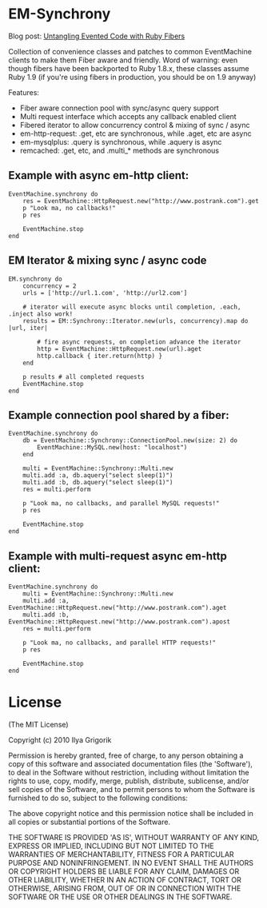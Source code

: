 # EM-Synchrony

Blog post: [Untangling Evented Code with Ruby Fibers](http://www.igvita.com/2010/03/22/untangling-evented-code-with-ruby-fibers)

Collection of convenience classes and patches to common EventMachine clients to
make them Fiber aware and friendly. Word of warning: even though fibers have been
backported to Ruby 1.8.x, these classes assume Ruby 1.9 (if you're using fibers
in production, you should be on 1.9 anyway)

Features:

 * Fiber aware connection pool with sync/async query support
 * Multi request interface which accepts any callback enabled client
 * Fibered iterator to allow concurrency control & mixing of sync / async
 * em-http-request: .get, etc are synchronous, while .aget, etc are async
 * em-mysqlplus: .query is synchronous, while .aquery is async
 * remcached: .get, etc, and .multi_* methods are synchronous

## Example with async em-http client:

    EventMachine.synchrony do
        res = EventMachine::HttpRequest.new("http://www.postrank.com").get
        p "Look ma, no callbacks!"
        p res

        EventMachine.stop
    end

## EM Iterator & mixing sync / async code

    EM.synchrony do
        concurrency = 2
        urls = ['http://url.1.com', 'http://url2.com']

        # iterator will execute async blocks until completion, .each, .inject also work!
        results = EM::Synchrony::Iterator.new(urls, concurrency).map do |url, iter|

            # fire async requests, on completion advance the iterator
            http = EventMachine::HttpRequest.new(url).aget
            http.callback { iter.return(http) }
        end

        p results # all completed requests
        EventMachine.stop
    end

## Example connection pool shared by a fiber:

    EventMachine.synchrony do
        db = EventMachine::Synchrony::ConnectionPool.new(size: 2) do
            EventMachine::MySQL.new(host: "localhost")
        end

        multi = EventMachine::Synchrony::Multi.new
        multi.add :a, db.aquery("select sleep(1)")
        multi.add :b, db.aquery("select sleep(1)")
        res = multi.perform

        p "Look ma, no callbacks, and parallel MySQL requests!"
        p res

        EventMachine.stop
    end

## Example with multi-request async em-http client:

    EventMachine.synchrony do
        multi = EventMachine::Synchrony::Multi.new
        multi.add :a, EventMachine::HttpRequest.new("http://www.postrank.com").aget
        multi.add :b, EventMachine::HttpRequest.new("http://www.postrank.com").apost
        res = multi.perform

        p "Look ma, no callbacks, and parallel HTTP requests!"
        p res

        EventMachine.stop
    end

# License

(The MIT License)

Copyright (c) 2010 Ilya Grigorik

Permission is hereby granted, free of charge, to any person obtaining
a copy of this software and associated documentation files (the
'Software'), to deal in the Software without restriction, including
without limitation the rights to use, copy, modify, merge, publish,
distribute, sublicense, and/or sell copies of the Software, and to
permit persons to whom the Software is furnished to do so, subject to
the following conditions:

The above copyright notice and this permission notice shall be
included in all copies or substantial portions of the Software.

THE SOFTWARE IS PROVIDED 'AS IS', WITHOUT WARRANTY OF ANY KIND,
EXPRESS OR IMPLIED, INCLUDING BUT NOT LIMITED TO THE WARRANTIES OF
MERCHANTABILITY, FITNESS FOR A PARTICULAR PURPOSE AND NONINFRINGEMENT.
IN NO EVENT SHALL THE AUTHORS OR COPYRIGHT HOLDERS BE LIABLE FOR ANY
CLAIM, DAMAGES OR OTHER LIABILITY, WHETHER IN AN ACTION OF CONTRACT,
TORT OR OTHERWISE, ARISING FROM, OUT OF OR IN CONNECTION WITH THE
SOFTWARE OR THE USE OR OTHER DEALINGS IN THE SOFTWARE.